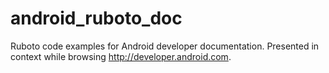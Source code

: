 android_ruboto_doc
==================

Ruboto code examples for Android developer documentation. Presented in context while browsing http://developer.android.com.

